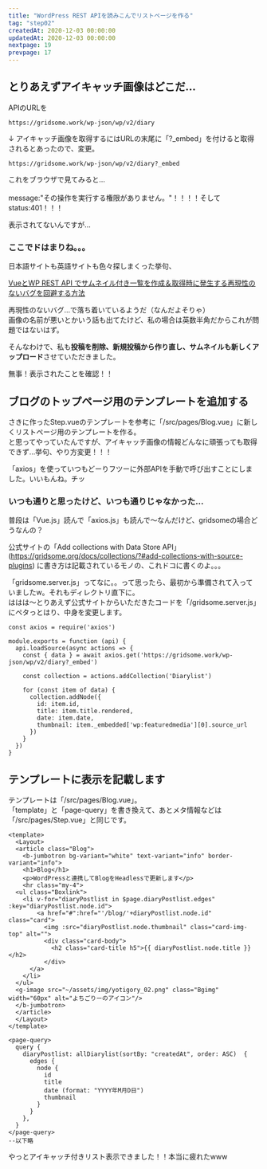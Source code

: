 ```yaml
---
title: "WordPress REST APIを読みこんでリストページを作る"
tag: "step02"
createdAt: 2020-12-03 00:00:00
updatedAt: 2020-12-03 00:00:00
nextpage: 19
prevpage: 17
---
```



## とりあえずアイキャッチ画像はどこだ…

APIのURLを

    https://gridsome.work/wp-json/wp/v2/diary

↓ アイキャッチ画像を取得するにはURLの末尾に「?_embed」を付けると取得されるとあったので、変更。

    https://gridsome.work/wp-json/wp/v2/diary?_embed

これをブラウザで見てみると…  
<g-image src="~/assets/img/step/018/01.png" class="img-thumbnail mb-5" alt="エラーの表示"/>  
message:"その操作を実行する権限がありません。"！！！！そしてstatus:401！！！

表示されてないんですが…

### ここでドはまりね。。。

日本語サイトも英語サイトも色々探しまくった挙句、

[VueとWP REST API でサムネイル付き一覧を作成＆取得時に発生する再現性のないバグを回避する方法](https://qiita.com/joh_luck/items/aeb0d897a0a04fe4d153)

再現性のないバグ…で落ち着いているようだ（なんだよそりゃ）  
画像の名前が悪いとかいう話も出てたけど、私の場合は英数半角だからこれが問題ではないはず。

そんなわけで、私も**投稿を削除、新規投稿から作り直し、サムネイルも新しくアップロード**させていただきました。

無事！表示されたことを確認！！

## ブログのトップページ用のテンプレートを追加する

さきに作ったStep.vueのテンプレートを参考に「/src/pages/Blog.vue」に新しくリストページ用のテンプレートを作る。  
と思ってやっていたんですが、アイキャッチ画像の情報どんなに頑張っても取得できず…挙句、やり方変更！！！

「axios」を使っていつもどーりフツーに外部APIを手動で呼び出すことにしました。いいもんね。チッ

### いつも通りと思ったけど、いつも通りじゃなかった…

普段は「Vue.js」読んで「axios.js」も読んで～なんだけど、gridsomeの場合どうなんの？

公式サイトの「Add collections with Data Store API」(https://gridsome.org/docs/collections/?#add-collections-with-source-plugins) に書き方は記載されているモノの、これドコに書くのよ。。。

「gridsome.server.js」ってなに。。って思ったら、最初から準備されて入っていましたw。それもディレクトリ直下に。  
ははは～とりあえず公式サイトからいただきたコードを「/gridsome.server.js」にペタっとはり、中身を変更します。

    const axios = require('axios')

    module.exports = function (api) {
      api.loadSource(async actions => {
        const { data } = await axios.get('https://gridsome.work/wp-json/wp/v2/diary?_embed')

        const collection = actions.addCollection('Diarylist')

        for (const item of data) {
          collection.addNode({
            id: item.id,
            title: item.title.rendered,
            date: item.date,
            thumbnail: item._embedded['wp:featuredmedia'][0].source_url
          })
        }
      })
    }

## テンプレートに表示を記載します

テンプレートは「/src/pages/Blog.vue」。  
「template」と「page-query」を書き換えて、あとメタ情報などは「/src/pages/Step.vue」と同じです。

    <template>
      <Layout>
      <article class="Blog">
        <b-jumbotron bg-variant="white" text-variant="info" border-variant="info">
        <h1>Blog</h1>
        <p>WordPressと連携してBlogをHeadlessで更新します</p>
        <hr class="my-4">
      <ul class="Boxlink">
        <li v-for="diaryPostlist in $page.diaryPostlist.edges" :key="diaryPostlist.node.id">
            <a href="#":href="'/blog/'+diaryPostlist.node.id" class="card">
              <img :src="diaryPostlist.node.thumbnail" class="card-img-top" alt="">
              <div class="card-body">
                <h2 class="card-title h5">{{ diaryPostlist.node.title }}</h2>
              </div>
          </a>
        </li>
      </ul>
      <g-image src="~/assets/img/yotigory_02.png" class="Bgimg" width="60px" alt="よちごりーのアイコン"/>
      </b-jumbotron>
      </article>
      </Layout>
    </template>

    <page-query>
      query {
        diaryPostlist: allDiarylist(sortBy: "createdAt", order: ASC)  {
          edges {
            node {
              id
              title
              date (format: "YYYY年M月D日")
              thumbnail
            }
          }
        },
      }
    </page-query>
    --以下略

やっとアイキャッチ付きリスト表示できました！！本当に疲れたwww
